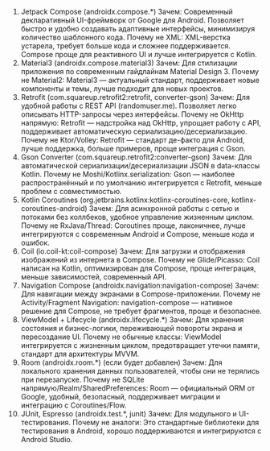 1. Jetpack Compose (androidx.compose.\*)
Зачем: Современный декларативный UI-фреймворк от Google для Android. Позволяет быстро и удобно создавать адаптивные интерфейсы, минимизируя количество шаблонного кода.
Почему не XML: XML-верстка устарела, требует больше кода и сложнее поддерживается. Compose проще для реактивного UI и лучше интегрируется с Kotlin.
2. Material3 (androidx.compose.material3)
Зачем: Для стилизации приложения по современным гайдлайнам Material Design 3.
Почему не Material2: Material3 — актуальный стандарт, поддерживает новые компоненты и темы, лучше подходит для новых проектов.
3. Retrofit (com.squareup.retrofit2:retrofit, converter-gson)
Зачем: Для удобной работы с REST API (randomuser.me). Позволяет легко описывать HTTP-запросы через интерфейсы.
Почему не OkHttp напрямую: Retrofit — надстройка над OkHttp, упрощает работу с API, поддерживает автоматическую сериализацию/десериализацию.
Почему не Ktor/Volley: Retrofit — стандарт де-факто для Android, лучше поддержка, больше примеров, проще интеграция с Gson.
4. Gson Converter (com.squareup.retrofit2:converter-gson)
Зачем: Для автоматической сериализации/десериализации JSON в data-классы Kotlin.
Почему не Moshi/Kotlinx.serialization: Gson — наиболее распространённый и по умолчанию интегрируется с Retrofit, меньше проблем с совместимостью.
5. Kotlin Coroutines (org.jetbrains.kotlinx:kotlinx-coroutines-core, kotlinx-coroutines-android)
Зачем: Для асинхронной работы с сетью и потоками без коллбеков, удобное управление жизненным циклом.
Почему не RxJava/Thread: Coroutines проще, лаконичнее, лучше интегрируются с современным Android и Compose, меньше кода и ошибок.
6. Coil (io.coil-kt:coil-compose)
Зачем: Для загрузки и отображения изображений из интернета в Compose.
Почему не Glide/Picasso: Coil написан на Kotlin, оптимизирован для Compose, проще интеграция, меньше зависимостей, современный API.
7. Navigation Compose (androidx.navigation:navigation-compose)
Зачем: Для навигации между экранами в Compose-приложении.
Почему не Activity/Fragment Navigation: navigation-compose — нативное решение для Compose, не требует фрагментов, проще и безопаснее.
8. ViewModel + Lifecycle (androidx.lifecycle.\*)
Зачем: Для хранения состояния и бизнес-логики, переживающей повороты экрана и пересоздание UI.
Почему не обычные классы: ViewModel интегрируется с жизненным циклом, предотвращает утечки памяти, стандарт для архитектуры MVVM.
9. Room (androidx.room.\*) (если будет добавлен)
Зачем: Для локального хранения данных пользователей, чтобы они не терялись при перезапуске.
Почему не SQLite напрямую/Realm/SharedPreferences: Room — официальный ORM от Google, удобный, безопасный, поддерживает миграции и интеграцию с Coroutines/Flow.
10. JUnit, Espresso (androidx.test.\*, junit)
Зачем: Для модульного и UI-тестирования.
Почему не аналоги: Это стандартные библиотеки для тестирования в Android, хорошо поддерживаются и интегрируются с Android Studio.
